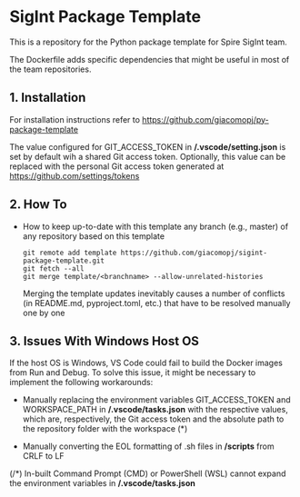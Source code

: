 # SigInt Package Template

This is a repository for the Python package template for Spire SigInt team.

The Dockerfile adds specific dependencies that might be useful in most of the team repositories.

## 1. Installation

For installation instructions refer to https://github.com/giacomopj/py-package-template

The value configured for GIT_ACCESS_TOKEN in **/.vscode/setting.json** is set by default wih a shared Git access token. Optionally, this value can be replaced with the personal Git access token generated at https://github.com/settings/tokens

## 2. How To

- How to keep up-to-date with this template any branch <branchname> (e.g., master) of any repository based on this template

      git remote add template https://github.com/giacomopj/sigint-package-template.git
      git fetch --all
      git merge template/<branchname> --allow-unrelated-histories

  Merging the template updates inevitably causes a number of conflicts (in README.md, pyproject.toml, etc.) that have to be resolved manually one by one

## 3. Issues With Windows Host OS

If the host OS is Windows, VS Code could fail to build the Docker images from Run and Debug. To solve this issue, it might be necessary to implement the following workarounds:

- Manually replacing the environment variables GIT_ACCESS_TOKEN and WORKSPACE_PATH in **/.vscode/tasks.json** with the respective values, which are, respectively, the Git access token and the absolute path to the repository folder with the workspace (\*)

- Manually converting the EOL formatting of .sh files in **/scripts** from CRLF to LF
      
(/*) In-built Command Prompt (CMD) or PowerShell (WSL) cannot expand the environment variables in **/.vscode/tasks.json**
